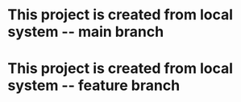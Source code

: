 # This project is created from local system  -- main branch
# This project is created from local system -- feature branch

